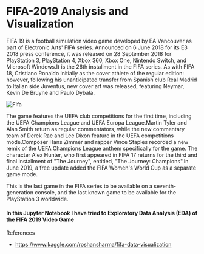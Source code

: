# FIFA-2019 Analysis and Visualization

FIFA 19 is a football simulation video game developed by EA Vancouver as part of Electronic Arts' FIFA series. Announced on 6 June 2018
for its E3 2018 press conference, it was released on 28 September 2018 for PlayStation 3, PlayStation 4, Xbox 360, Xbox One, Nintendo Switch, and Microsoft Windows.It is the 26th installment in the FIFA series. As with FIFA 18, Cristiano Ronaldo initially as the cover athlete of the regular edition: however, following his unanticipated transfer from Spanish club Real Madrid to Italian side Juventus, new cover art was released, featuring Neymar, Kevin De Bruyne and Paulo Dybala.

![Fifa](http://dlskits.com/wp-content/uploads/2018/10/FIFA-19-Ultimate-Team-Kits.jpg)

The game features the UEFA club competitions for the first time, including the UEFA Champions League and UEFA Europa League.Martin Tyler and Alan Smith return as regular commentators, while the new commentary team of Derek Rae and Lee Dixon feature in the UEFA competitions mode.Composer Hans Zimmer and rapper Vince Staples recorded a new remix of the UEFA Champions League anthem specifically for the game. The character Alex Hunter, who first appeared in FIFA 17 returns for the third and final installment of "The Journey", entitled, "The Journey: Champions".In June 2019, a free update added the FIFA Women's World Cup as a separate game mode.

This is the last game in the FIFA series to be available on a seventh-generation console, and the last known game to be available for the PlayStation 3 worldwide.



#### In this Jupyter Notebook I have tried to Exploratory Data Analysis (EDA) of the FIFA 2019 Video Game


References
 - https://www.kaggle.com/roshansharma/fifa-data-visualization
